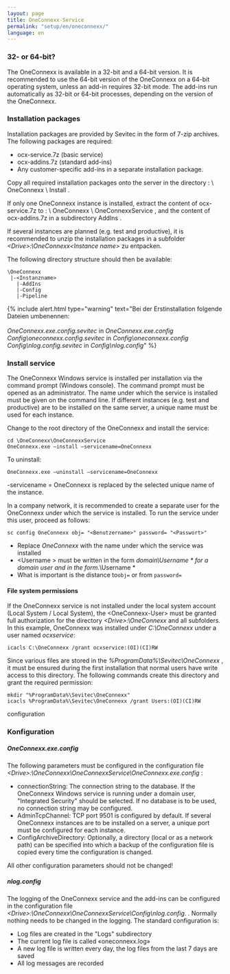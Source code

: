 ```yaml
---
layout: page
title: OneConnexx-Service
permalink: "setup/en/oneconnexx/"
language: en
---
```


### 32- or 64-bit?

The OneConnexx is available in a 32-bit and a 64-bit version. It is recommended to use the 64-bit version of the OneConnexx on a 64-bit operating system, unless an add-in requires 32-bit mode. 
The add-ins run automatically as 32-bit or 64-bit processes, depending on the version of the OneConnexx.

### Installation packages

Installation packages are provided by Sevitec in the form of 7-zip archives. The following packages are required:

* ocx-service.7z (basic service)
* ocx-addins.7z (standard add-ins)
* Any customer-specific add-ins in a separate installation package.

Copy all required installation packages onto the server in the directory <Drive>: \ OneConnexx \ Install .

If only one OneConnexx instance is installed, extract the content of ocx-service.7z to <Drive>: \ OneConnexx \ OneConnexxService , and the content of ocx-addins.7z in a subdirectory AddIns .

If several instances are planned (e.g. test and productive), it is recommended to unzip the installation packages in a subfolder
*&lt;Drive&gt;:\OneConnexx\<Instance name>* zu entpacken.

The following directory structure should then be available:

```
\OneConnexx
 |-<Instanzname>
   |-AddIns 
   |-Config
   |-Pipeline
```

{% include alert.html type="warning" text="Bei der Erstinstallation folgende Dateien umbenennen:<br/><br/> <em>OneConnexx.exe.config.sevitec</em> in <em>OneConnexx.exe.config</em><br/>
<em>Config\oneconnexx.config.sevitec</em> in <em>Config\oneconnexx.config</em><br/>
<em>Config\nlog.config.sevitec</em> in <em>Config\nlog.config</em>" %}

### Install service

The OneConnexx Windows service is installed per installation via the command prompt (Windows console). The command prompt must be opened as an administrator.
The name under which the service is installed must be given on the command line. 
If different instances (e.g. test and productive) are to be installed on the same server, a unique name must be used for each instance.

Change to the root directory of the OneConnexx and install the service:

```
cd \OneConnexx\OneConnexxService
OneConnexx.exe –install –servicename=OneConnexx
```

To uninstall:

```
OneConnexx.exe –uninstall –servicename=OneConnexx
```

-servicename = OneConnexx is replaced by the selected unique name of the instance.

In a company network, it is recommended to create a separate user for the OneConnexx under which the service is installed. 
To run the service under this user, proceed as follows:

```
sc config OneConnexx obj= "<Benutzername>" password= "<Passwort>"
```

* Replace *OneConnexx* with the name under which the service was installed
* \<Username \> must be written in the form *domain\Username * for a domain user and in the form*.\Username *
* What is important is the distance to<code>obj=</code> or from <code>password=</code>

#### File system permissions

If the OneConnexx service is not installed under the local system account (Local System / Local System), the  &lt;OneConnexx-User&gt; must be granted full authorization for the directory *&lt;Drive&gt;:\OneConnexx* and all subfolders. In this example, OneConnexx was installed under *C:\OneConnexx* under a user named *ocxservice*:

```
icacls C:\OneConnexx /grant ocxservice:(OI)(CI)RW
```

Since various files are stored in the *%ProgramData%\Sevitec\OneConnexx* , it must be ensured during the first installation that normal users have write access to this directory. The following commands create this directory and grant the required permission:

```
mkdir "%ProgramData%\Sevitec\OneConnexx"
icacls %ProgramData%\Sevitec\OneConnexx /grant Users:(OI)(CI)RW
```
configuration
### Konfiguration

##### OneConnexx.exe.config

The following parameters must be configured in the configuration file *&lt;Drive&gt;:\OneConnexx\OneConnexxService\OneConnexx.exe.config* :

* connectionString: The connection string to the database. If the OneConnexx Windows service is running under a domain user, "Integrated Security" should be selected. If no database is to be used, no connection string may be configured.
* AdminTcpChannel: TCP port 9501 is configured by default. If several OneConnexx instances are to be installed on a server, a unique port must be configured for each instance.
* ConfigArchiveDirectory: Optionally, a directory (local or as a network path) can be specified into which a backup of the configuration file is copied every time the configuration is changed.

All other configuration parameters should not be changed!

##### nlog.config

The logging of the OneConnexx service and the add-ins can be configured in the configuration file *&lt;Drive&gt;:\OneConnexx\OneConnexxService\Config\nlog.config*.
 . Normally nothing needs to be changed in the logging. The standard configuration is:

* Log files are created in the "Logs" subdirectory
* The current log file is called «oneconnexx.log»
* A new log file is written every day, the log files from the last 7 days are saved
* All log messages are recorded
